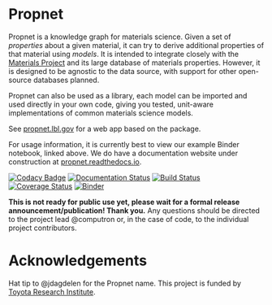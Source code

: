 # Propnet

Propnet is a knowledge graph for materials science. Given a set of *properties* about a given material, it can try to derive additional properties of that material using *models*. It is intended to integrate closely with the [Materials Project](http://materialsproject.org) and its large database of materials properties. However, it is designed to be agnostic to the data source, with support for other open-source databases planned.

Propnet can also be used as a library, each model can be imported and used directly in your own code, giving you tested, unit-aware implementations of common materials science models.

See [propnet.lbl.gov](https://propnet.lbl.gov) for a web app based on the package.

For usage information, it is currently best to view our example Binder notebook, linked above. We do have a documentation website under construction at [propnet.readthedocs.io](https://propnet.readthedocs.io).

[![Codacy Badge](https://api.codacy.com/project/badge/Grade/0803e3ca599a4250bb3ec2bb16b4b911)](https://www.codacy.com/app/mkhorton/propnet?utm_source=github.com&utm_medium=referral&utm_content=materialsintelligence/propnet&utm_campaign=badger) [![Documentation Status](https://readthedocs.org/projects/propnet/badge/?version=latest)](https://propnet.readthedocs.io/en/latest/?badge=latest) [![Build Status](https://travis-ci.org/materialsintelligence/propnet.svg?branch=master)](https://travis-ci.org/materialsintelligence/propnet) [![Coverage Status](https://coveralls.io/repos/github/materialsintelligence/propnet/badge.svg?branch=master)](https://coveralls.io/github/materialsintelligence/propnet?branch=master) [![Binder](https://mybinder.org/badge.svg)](https://mybinder.org/v2/gh/materialsintelligence/propnet/master?filepath=demo%2FGetting%20Started.ipynb)

**This is not ready for public use yet, please wait for a formal release announcement/publication! Thank you.** Any questions should be directed to the project lead @computron or, in the case of code, to the individual project contributors.

# Acknowledgements

Hat tip to @jdagdelen for the Propnet name. This project is funded by [Toyota Research Institute](https://tri.global/research).
